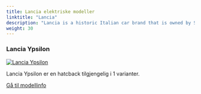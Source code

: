 ```yaml
---
title: Lancia elektriske modeller
linktitle: "Lancia"
description: "Lancia is a historic Italian car brand that is owned by Stellantis, the world's fourth-largest automaker. Lancia is known for its stylish and innovative cars, such as the Stratos, the Delta, and the Ypsilon."
weight: 30
---
```

<!-- markdownlint-disable MD033 -->
<!-- markdownlint-disable MD010 -->


<div class="container p-3 mb-4 bg-body-tertiary rounded border">
<h3> Lancia Ypsilon</h3>
	<div class="row">
		<div class="col col-12 col-md-6">
			<a href="ypsilon"><img src="https://media.evkx.net/multimedia/models/lancia/ypsilon/ypsilon/main_1_st.jpg" class="img-fluid" alt="Lancia Ypsilon" ></a>
		</div>
		<div class="col col-12 col-md-6">
<p>
Lancia Ypsilon er en hatcback tilgjengelig i 1 varianter.
</p>
	<a href="ypsilon/" class="btn btn-outline-primary" role="button">Gå til modellinfo</a>
		</div>
	</div>
</div>
